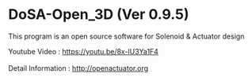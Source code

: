 # DoSA-Open_3D (Ver 0.9.5)

This program is an open source software for Solenoid &amp; Actuator design

Youtube Video : https://youtu.be/8x-lU3Ya1F4
<br><br>
Detail Information : http://openactuator.org
<br><br>
<img src="http://www.solenoid.or.kr/openactuator/DoSA_Open/DoSA-Open_3D.png" border="0" alt="">

